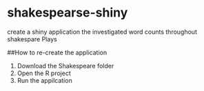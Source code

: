 # shakespearse-shiny
create a shiny application the investigated word counts throughout shakespare Plays

##How to re-create the application
1. Download the Shakespeare folder
2. Open the R project
3. Run the appilcation
